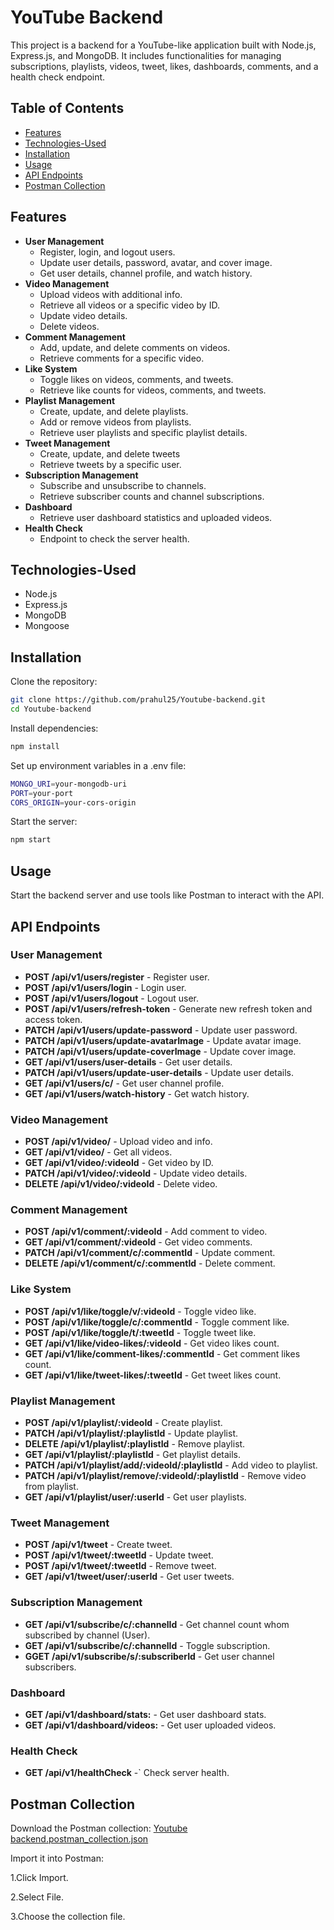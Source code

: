 # YouTube Backend

This project is a backend for a YouTube-like application built with Node.js, Express.js, and MongoDB. It includes functionalities for managing subscriptions, playlists, videos, tweet, likes, dashboards, comments, and a health check endpoint.

## Table of Contents

 - [Features](#Features)
 - [Technologies-Used](#Technologies-Used)
 - [Installation](#installation)
 - [Usage](#Usage)
 - [API Endpoints](#API-Endpoints)
 - [Postman Collection](#Postman-Collection)


## Features

- **User Management** 
    * Register, login, and logout users.
    * Update user details, password, avatar, and cover image.
    * Get user details, channel profile, and watch history.
- **Video Management** 
    * Upload videos with additional info.
    * Retrieve all videos or a specific video by ID.
    * Update video details.
    * Delete videos.
- **Comment Management** 
    * Add, update, and delete comments on videos.
    * Retrieve comments for a specific video.
- **Like System** 
    * Toggle likes on videos, comments, and tweets.
    * Retrieve like counts for videos, comments, and tweets.
- **Playlist Management** 
    * Create, update, and delete playlists.
    * Add or remove videos from playlists.
    * Retrieve user playlists and specific playlist details.
- **Tweet Management** 
    * Create, update, and delete tweets
    * Retrieve tweets by a specific user.
- **Subscription Management** 
    * Subscribe and unsubscribe to channels.
    * Retrieve subscriber counts and channel subscriptions.
- **Dashboard** 
    * Retrieve user dashboard statistics and uploaded videos.
- **Health Check**
    * Endpoint to check the server health.

## Technologies-Used
- Node.js
- Express.js
- MongoDB
- Mongoose
## Installation
Clone the repository:
```bash
git clone https://github.com/prahul25/Youtube-backend.git
cd Youtube-backend
```
Install dependencies:
```bash
npm install
```
Set up environment variables in a .env file:
```bash
MONGO_URI=your-mongodb-uri
PORT=your-port
CORS_ORIGIN=your-cors-origin
```
Start the server:
```bash
npm start
```
## Usage
Start the backend server and use tools like Postman to interact with the API.

## API Endpoints
### User Management ###
- **POST /api/v1/users/register** - Register user.
- **POST /api/v1/users/login** - Login user. 
- **POST /api/v1/users/logout** - Logout user.
- **POST /api/v1/users/refresh-token** - Generate new refresh token and access token.
- **PATCH /api/v1/users/update-password** - Update user password.
- **PATCH /api/v1/users/update-avatarImage** - Update avatar image.
- **PATCH /api/v1/users/update-coverImage** - Update cover image.
- **GET /api/v1/users/user-details** - Get user details. 
- **PATCH /api/v1/users/update-user-details** - Update user details.
- **GET /api/v1/users/c/** - Get user channel profile. 
- **GET /api/v1/users/watch-history** - Get watch history. 

### Video Management ###
- **POST /api/v1/video/** - Upload video and info.
- **GET /api/v1/video/** - Get all videos.
- **GET /api/v1/video/:videoId** - Get video by ID.
- **PATCH /api/v1/video/:videoId** - Update video details.
- **DELETE /api/v1/video/:videoId** - Delete video.

### Comment Management ###
- **POST /api/v1/comment/:videoId** - Add comment to video.
- **GET /api/v1/comment/:videoId** - Get video comments.
- **PATCH /api/v1/comment/c/:commentId** - Update comment.
- **DELETE /api/v1/comment/c/:commentId** - Delete comment.

### Like System ###
- **POST /api/v1/like/toggle/v/:videoId** - Toggle video like.
- **POST /api/v1/like/toggle/c/:commentId** - Toggle comment like.
- **POST /api/v1/like/toggle/t/:tweetId** - Toggle tweet like.
- **GET /api/v1/like/video-likes/:videoId** - Get video likes count.
- **GET /api/v1/like/comment-likes/:commentId** - Get comment likes count.
- **GET /api/v1/like/tweet-likes/:tweetId** - Get tweet likes count.

### Playlist Management ###
- **POST /api/v1/playlist/:videoId** - Create playlist.
- **PATCH /api/v1/playlist/:playlistId** - Update playlist.
- **DELETE /api/v1/playlist/:playlistId** - Remove playlist.
- **GET /api/v1/playlist/:playlistId** - Get playlist details.
- **PATCH /api/v1/playlist/add/:videoId/:playlistId** - Add video to playlist.
- **PATCH /api/v1/playlist/remove/:videoId/:playlistId** - Remove video from playlist.
- **GET /api/v1/playlist/user/:userId** - Get user playlists.

### Tweet Management ###
- **POST /api/v1/tweet** - Create tweet.
- **POST /api/v1/tweet/:tweetId** - Update tweet.
- **POST /api/v1/tweet/:tweetId** - Remove tweet.
- **GET /api/v1/tweet/user/:userId** - Get user tweets.

### Subscription Management
- **GET /api/v1/subscribe/c/:channelId** - Get channel count whom subscribed by channel (User).
- **GET /api/v1/subscribe/c/:channelId** - Toggle subscription.
- **GGET /api/v1/subscribe/s/:subscriberId** - Get user channel subscribers.
### Dashboard
- **GET /api/v1/dashboard/stats:** - Get user dashboard stats.
- **GET /api/v1/dashboard/videos:** - Get user uploaded videos.
### Health Check ###
- **GET /api/v1/healthCheck** -` Check server health.

## Postman Collection
Download the Postman collection: [Youtube backend.postman_collection.json](https://github.com/user-attachments/files/16026913/Youtube.backend.postman_collection.json)

Import it into Postman:

1.Click Import.

2.Select File.

3.Choose the collection file.
